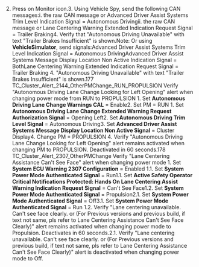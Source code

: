 2. Press on Monitor icon.3. Using Vehicle Spy, send the following CAN messages:i. the raw CAN message or Advanced Driver Assist Systems Trim Level Indication Signal = Autonomous Drivingii. the raw CAN message or Lane Centering Warning Extended Indication Request Signal = Trailer Braking4. Verify that "Autonomous Driving Unavailable" with text "Trailer Brakes Insufficient" is shown.Note: Or using **VehicleSimulator**, send signals:Advanced Driver Assist Systems Trim Level Indication Signal = Autonomous DrivingAdvanced Driver Assist Systems Message Display Location Non Active Indication Signal = BothLane Centering Warning Extended Indication Request Signal = Trailer Braking 4. "Autonomous Driving Unavailable" with text "Trailer Brakes Insufficient" is shown.177 TC_Cluster_Alert_2144_OtherPMChange_RUN_PROPULSION Verify "Autonomous Driving Lane Change Looking for Left Opening" alert when changing power mode from RUN to PROPULSION 1. Set **Autonomous Driving Lane Change Warnings CAL** = Enable2. Set PM = RUN 1. Set **Autonomous Driving Lane Change Extended Warning Request Authorization Signal** = Opening Left2. Set **Autonomous Driving Trim Level Signal** = Autonomous Driving3. Set **Advanced Driver Assist Systems Message Display Location Non Active Signal** = Cluster Display4. Change PM = PROPULSION 4. Verify "Autonomous Driving Lane Change Looking for Left Opening" alert remains activated when changing PM to PROPULSION. Deactivated in 60 seconds.178 TC_Cluster_Alert_2307_OtherPMChange Verify "Lane Centering Assistance Can't See Face" alert when changing power mode 1. Set **System ECU Warning 2307 Configuration** = Enabled 1.1. Set **System Power Mode Authenticated Signal** = Run1.1. Set **Active Safety Operator Critical Notifications Protected: Hands On Lane Centering Assist Warning Indication Request Signal** = Can't See Face1.2. Set **System Power Mode Authenticated Signal** = Propulsion2.1. Set **System Power Mode Authenticated Signal** = Off3.1. Set **System Power Mode Authenticated Signal** = Run 1.2. Verify "Lane centering unavailable. Can't see face clearly. or (For Previous versions and previous build, if text not same, pls refer to Lane Centering Assistance Can't See Face Clearly)" alert remains activated when changing power mode to Propulsion. Deactivates in 60 seconds.2.1. Verify "Lane centering unavailable. Can't see face clearly. or (For Previous versions and previous build, if text not same, pls refer to Lane Centering Assistance Can't See Face Clearly)" alert is deactivated when changing power mode to Off.